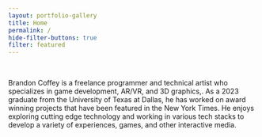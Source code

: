 ```yaml
---
layout: portfolio-gallery
title: Home
permalink: /
hide-filter-buttons: true
filter: featured
---
```


<br>

Brandon Coffey is a freelance programmer and technical artist who specializes in game development, AR/VR, and 3D graphics,. As a 2023 graduate from the University of Texas at Dallas, he has worked on award winning projects that have been featured in the New York Times. He enjoys exploring cutting edge technology and working in various tech stacks to develop a variety of experiences, games, and other interactive media. 
